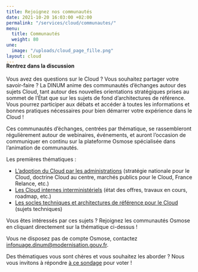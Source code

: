 ```yaml
---
title: Rejoignez nos communautés
date: 2021-10-20 16:03:00 +02:00
permalink: "/services/cloud/communautes/"
menu:
  title: Communautés
  weight: 80
une:
  image: "/uploads/cloud_page_fille.png"
layout: cloud
---
```


<h4 style="margin-top:-20px">Rentrez dans la discussion</h4>
Vous avez des questions sur le Cloud ? Vous souhaitez partager votre savoir-faire ? 
La DINUM anime des communautés d’échanges autour des sujets Cloud, tant autour des nouvelles orientations stratégiques prises au sommet de l’État que sur les sujets de fond d’architectures de référence. Vous pourrez participer aux débats et accéder à toutes les informations et bonnes pratiques nécessaires pour bien démarrer votre expérience dans le Cloud !

Ces communautés d’échanges, centrées par thématique, se rassembleront régulièrement autour de webinaires, événements, et auront l’occasion de communiquer en continu sur la plateforme Osmose spécialisée dans l’animation de communautés.

Les premières thématiques :
* [L’adoption du Cloud par les administrations](https://osmose.numerique.gouv.fr/jcms/p_3503877/l-adoption-du-cloud-par-les-administrations "L’adoption du Cloud par les administrations  - Lien externe") (stratégie nationale pour le Cloud, doctrine Cloud au centre, marchés publics pour le Cloud, France Relance, etc.)
* [Les Cloud internes interministériels](https://osmose.numerique.gouv.fr/jcms/p_3582408/les-cloud-internes-interministeriels "Les Cloud internes interministériels - Lien externe") (état des offres, travaux en cours, roadmap, etc.)
* [Les socles techniques et architectures de référence pour le Cloud](https://osmose.numerique.gouv.fr/jcms/p_3582295/les-socles-techniques-et-architectures-de-reference-pour-le-cloud "Les socles techniques et architectures de référence pour le Cloud - Lien externe") (sujets techniques)

Vous êtes intéressés par ces sujets ? Rejoignez les communautés Osmose en cliquant directement sur la thématique ci-dessus !

Vous ne disposez pas de compte Osmose, contactez [infonuage.dinum@modernisation.gouv.fr](mailto:infonuage.dinum@modernisation.gouv.fr).

Des thématiques vous sont chères et vous souhaitez les aborder ? Nous vous invitons à répondre [à ce sondage](https://framadate.org/Oi2XFHyKwMxx3RDY "à ce sondage - Lien externe") pour voter !